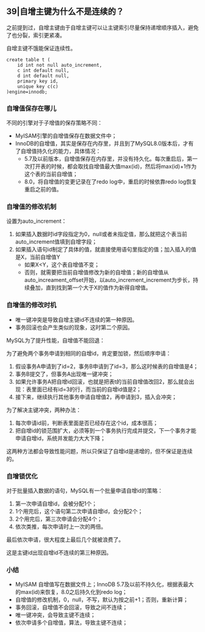 ## 39|自增主键为什么不是连续的？

之前提到过，自增主键由于自增主键可以让主键索引尽量保持递增顺序插入，避免了也分裂，索引更紧凑。

自增主键不饿能保证连续性。

```mysql
create table t (
	id int not null auto_increment,
    c int default null,
    d int default null,
    primary key id,
    unique key c(c)
)engine=innodb;
```

### 自增值保存在哪儿

不同的引擎对于子增值的保存策略不同：

- MyISAM引擎的自增值保存在数据文件中；
- InnoDB的自增值，其实是保存在内存里，并且到了MySQL8.0版本后，才有了自增值持久化的能力，具体情况：
  - 5.7及以前版本，自增值保存在内存里，并没有持久化。每次重启后，第一次打开表的时候，都会取找自增值最大值max(id)，然后将max(id)+1作为这个表的当前自增值；
  - 8.0，将自增值的变更记录在了redo log中，重启的时候依靠redo log恢复重启之前的值。

### 自增值的修改机制

设置为auto_increment：

1. 如果插入数据时id字段指定为0，null或者未指定值，那么就把这个表当前auto_increment值填到自增字段；
2. 如果插入语句id制定了具体的值，就直接使用语句里指定的值；加入插入的值是X，当前自增值Y
   - 如果X<Y，这个表自增值不变；
   - 否则，就需要把当前自增值修改为新的自增值；新的自增值从auto_increament_offset开始，以auto_increment_increment为步长，持续叠加，直到找到第一个大于X的值作为新得自增值。

### 自增值的修改时机

- 唯一键冲突是导致自增主键id不连续的第一种原因。
- 事务回滚也会产生类似的现象，这时第二个原因。

MySQL为了提升性能，自增值不能回退：

为了避免两个事务申请到相同的自增id，肯定要加锁，然后顺序申请：

1. 假设事务A申请到了id=2，事务B申请到了id=3，那么这时候表的自增值是4；
2. 事务B提交了，但事务A出现唯一键冲突；
3. 如果允许事务A把自增id回滚，也就是把表t的当前自增值改回2，那么就会出现：表里面已经有id=3的行，而当前的自增id值是2；
4. 接下来，继续执行其他事务申请自增值2，再申请到3，插入会冲突；

为了解决主键冲突，两种办法：

1. 每次申请id前，判断表里面是否已经存在这个id，成本很高；
2. 把自增id的锁范围扩大，必须等到一个事务执行完成并提交，下一个事务才能申请自增id，系统并发能力大大下降；

这两种方法都会导致性能问题，所以只保证了自增id是递增的，但不保证是连续的。

### 自增锁优化

对于批量插入数据的语句，MySQL有一个批量申请自增id的策略：

1. 第一次申请自增id，会被分配1个；
2. 1个用完后，这个语句第二次申请自增id，会分配2个；
3. 2个用完后，第三次申请会分配4个；
4. 依次类推，每次申请时上一次的两倍。

最后依次申请，很大程度上最后几个就被浪费了。

这是主键id出现自增id不连续的第三种原因。



### 小结

- MyISAM 自增值写在数据文件上；InnoDB 5.7及以前不持久化，根据表最大的max(id)来恢复，8.0之后持久化到redo log；
- 自增值的修改机制，0，null，不写，默认为按之前+1；否则，重新计算；
- 事务回滚，自增值不会回滚，导致之间不连续；
- 唯一键冲突，会导致主键不连续；
- 依次申请多个自增值，算法，导致主键不连续；